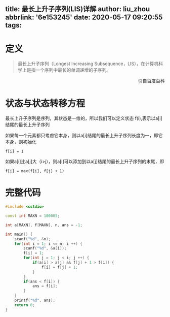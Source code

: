 title: 最长上升子序列(LIS)详解
author: liu_zhou
abbrlink: '6e153245'
date: 2020-05-17 09:20:55
tags:
---

# 定义

>最长上升子序列（Longest Increasing Subsequence，LIS），在计算机科学上是指一个序列中最长的单调递增的子序列。
<p align="right">引自百度百科</p>

# 状态与状态转移方程

最长上升子序列是序列，其状态是一维的，所以我们可以定义状态 f(i),表示以a[i]结尾的最长上升子序列

如果每一个元素都只考虑它本身，则以a[i]结尾的最长上升子序列长度为一，即它本身，则初始化
```
f[i] = 1
```

如果a[i]比a[j]大（i>j），则a[i]可以添加到以a[j]结尾的最长上升子序列的末尾，即
```
f[i] = max(f[i], f[j] + 1)
```
# 完整代码
```cpp
#include <cstdio>

const int MAXN = 100005;

int a[MAXN], f[MAXN], n, ans = -1;

int main() {
	scanf("%d", &n);
	for(int i = 1; i <= n; i ++) {
		scanf("%d", &a[i]);
		f[i] = 1;
		for(int j = 1; j < i; j ++) {
			if(a[i] > a[j] && f[j] + 1 > f[i]) {
				f[i] = f[j] + 1;
			}
		}
		if(ans < f[i]) {
			ans = f[i];
		}
	}
	printf("%d", ans);
	return 0;
}
```